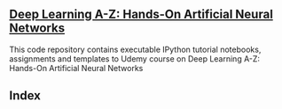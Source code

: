 ## [Deep Learning A-Z: Hands-On Artificial Neural Networks](https://www.udemy.com/course/deeplearning/)

This code repository contains executable IPython tutorial notebooks, assignments and templates to Udemy course on Deep Learning A-Z: Hands-On Artificial Neural Networks

## Index
